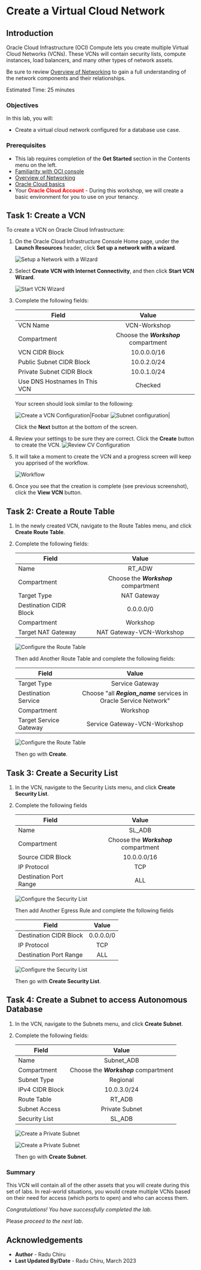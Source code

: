# Create a Virtual Cloud Network

## Introduction

Oracle Cloud Infrastructure (OCI) Compute lets you create multiple Virtual Cloud Networks (VCNs). These VCNs will contain security lists, compute instances, load balancers, and many other types of network assets.

Be sure to review [Overview of Networking](https://docs.cloud.oracle.com/iaas/Content/Network/Concepts/overview.htm) to gain a full understanding of the network components and their relationships.

Estimated Time: 25 minutes


### Objectives

In this lab, you will:
- Create a virtual cloud network configured for a database use case.

### Prerequisites

* This lab requires completion of the **Get Started** section in the Contents menu on the left.
* [Familiarity with OCI console](https://docs.oracle.com/en-us/iaas/Content/GSG/Concepts/console.htm)
* [Overview of Networking](https://docs.oracle.com/en-us/iaas/Content/Network/Concepts/overview.htm)
* [Oracle Cloud basics](https://docs.oracle.com/en-us/iaas/Content/GSG/Concepts/concepts.htm)
* Your **<font color="red">Oracle Cloud Account</font>** - During this workshop, we will create a basic environment for you to use on your tenancy.



## Task 1: Create a VCN

To create a VCN on Oracle Cloud Infrastructure:

1. On the Oracle Cloud Infrastructure Console Home page, under the **Launch Resources** header, click **Set up a network with a wizard**.

    ![Setup a Network with a Wizard](images/create-vcn-click-wizard.png " ")

2. Select **Create VCN with Internet Connectivity**, and then click **Start VCN Wizard**.

    ![Start VCN Wizard](images/start-wizard.png " ")

3. Complete the following fields:

    |                  **Field**              |    **Value**  |
    |----------------------------------------|:------------:|
    |VCN Name |VCN-Workshop|
    |Compartment |  Choose the ***Workshop*** compartment
    |VCN CIDR Block|10.0.0.0/16|
    |Public Subnet CIDR Block|10.0.2.0/24|
    |Private Subnet CIDR Block|10.0.1.0/24|
    |Use DNS Hostnames In This VCN| Checked|

    Your screen should look similar to the following:

    ![Create a VCN Configuration|Foobar](images/vcn-configuration.png " ")
    ![Subnet configuration|](images/wizard-2.png " ")

     Click the **Next** button at the bottom of the screen.

4. Review your settings to be sure they are correct. Click the **Create** button to create the VCN. 
    ![Review CV Configuration](images/review-vcn.png " ")

5. It will take a moment to create the VCN and a progress screen will keep you apprised of the workflow.

    ![Workflow](images/workflow.png " ")

6. Once you see that the creation is complete (see previous screenshot), click the **View VCN** button.
## Task 2: Create a Route Table

1. In the newly created VCN, navigate to the Route Tables menu, and click **Create Route Table**.
2. Complete the following fields:

    |                  **Field**              |    **Value**  |
    |----------------------------------------|:------------:|
    | Name |RT_ADW|
    |Compartment |  Choose the ***Workshop*** compartment
    |Target Type|NAT Gateway|
    |Destination CIDR Block|0.0.0.0/0|
    |Compartment|Workshop|
    |Target NAT Gateway| NAT Gateway-VCN-Workshop|

    ![Configure the Route Table](images/create-rt1-adb.png " ")


    Then add Another Route Table and complete the following fields:

    |                  **Field**              |    **Value**  |
    |----------------------------------------|:------------:|
    | Target Type|Service Gateway|
    |Destination Service |  Choose "all ***Region_name*** services in Oracle Service Network"
    |Compartment|Workshop|
    |Target Service Gateway| Service Gateway-VCN-Workshop|

    ![Configure the Route Table](images/create-rt2-adb.png " ")

    Then go with **Create**.




## Task 3: Create a Security List

1. In the VCN, navigate to the Security Lists menu, and click **Create Security List**.
2. Complete the following fields 


    |                  **Field**              |    **Value**  |
    |----------------------------------------|:------------:|
    | Name |SL_ADB|
    |Compartment |  Choose the ***Workshop*** compartment
    |Source CIDR Block|10.0.0.0/16|
    |IP Protocol|TCP
    |Destination Port Range|ALL|

      ![Configure the Security List](images/create-securitylist-ingress-adb.png " ")

    Then add Another Egress Rule and complete the following fields

    |                  **Field**              |    **Value**  |
    |----------------------------------------|:------------:|
    |Destination CIDR Block|0.0.0.0/0|
    |IP Protocol|TCP
    |Destination Port Range|ALL|

    ![Configure the Security List](images/create-securitylist-egress-adb.png " ")

    Then go with **Create Security List**. 


## Task 4: Create a Subnet to access Autonomous Database

1. In the VCN, navigate to the Subnets menu, and click **Create Subnet**.
2. Complete the following fields:


    |                  **Field**              |    **Value**  |
    |----------------------------------------|:------------:|
    | Name |Subnet_ADB|
    |Compartment |  Choose the ***Workshop*** compartment
    |Subnet Type|Regional|
    |IPv4 CIDR Block|10.0.3.0/24|
    |Route Table|RT_ADB
    |Subnet Access|Private Subnet|
    |Security List|SL_ADB

    ![Create a Private Subnet](images/create-subnet-adb.png " ")

    ![Create a Private Subnet](images/create-subnet-adb2.png " ")

    Then go with **Create Subnet**. 

### Summary

This VCN will contain all of the other assets that you will create during this set of labs. In real-world situations, you would create multiple VCNs based on their need for access (which ports to open) and who can access them.

_Congratulations! You have successfully completed the lab._

Please *proceed to the next lab*.


## Acknowledgements

- **Author** - Radu Chiru
- **Last Updated By/Date** - Radu Chiru, March 2023



